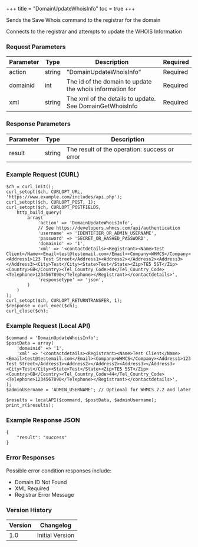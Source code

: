 +++
title = "DomainUpdateWhoisInfo"
toc = true
+++

Sends the Save Whois command to the registrar for the domain

Connects to the registrar and attempts to update the WHOIS Information

### Request Parameters

| Parameter | Type | Description | Required |
| --------- | ---- | ----------- | -------- |
| action | string | "DomainUpdateWhoisInfo" | Required |
| domainid | int | The id of the domain to update the whois information for | Required |
| xml | string | The xml of the details to update. See DomainGetWhoisInfo | Required |

### Response Parameters

| Parameter | Type | Description |
| --------- | ---- | ----------- |
| result | string | The result of the operation: success or error |


### Example Request (CURL)

```
$ch = curl_init();
curl_setopt($ch, CURLOPT_URL, 'https://www.example.com/includes/api.php');
curl_setopt($ch, CURLOPT_POST, 1);
curl_setopt($ch, CURLOPT_POSTFIELDS,
    http_build_query(
        array(
            'action' => 'DomainUpdateWhoisInfo',
            // See https://developers.whmcs.com/api/authentication
            'username' => 'IDENTIFIER_OR_ADMIN_USERNAME',
            'password' => 'SECRET_OR_HASHED_PASSWORD',
            'domainid' => '1',
            'xml' => '<contactdetails><Registrant><Name>Test Client</Name><Email>test@testemail.com</Email><Company>WHMCS</Company><Address1>123 Test Street</Address1><Address2></Address2><Address3></Address3><City>Test</City><State>Test</State><Zip>TE5 5ST</Zip><Country>GB</Country><Tel_Country_Code>44</Tel_Country_Code><Telephone>1234567890</Telephone></Registrant></contactdetails>',
            'responsetype' => 'json',
        )
    )
);
curl_setopt($ch, CURLOPT_RETURNTRANSFER, 1);
$response = curl_exec($ch);
curl_close($ch);
```


### Example Request (Local API)

```
$command = 'DomainUpdateWhoisInfo';
$postData = array(
    'domainid' => '1',
    'xml' => '<contactdetails><Registrant><Name>Test Client</Name><Email>test@testemail.com</Email><Company>WHMCS</Company><Address1>123 Test Street</Address1><Address2></Address2><Address3></Address3><City>Test</City><State>Test</State><Zip>TE5 5ST</Zip><Country>GB</Country><Tel_Country_Code>44</Tel_Country_Code><Telephone>1234567890</Telephone></Registrant></contactdetails>',
);
$adminUsername = 'ADMIN_USERNAME'; // Optional for WHMCS 7.2 and later

$results = localAPI($command, $postData, $adminUsername);
print_r($results);
```


### Example Response JSON

```
{
    "result": "success"
}
```


### Error Responses

Possible error condition responses include:

* Domain ID Not Found
* XML Required
* Registrar Error Message


### Version History

| Version | Changelog |
| ------- | --------- |
| 1.0 | Initial Version |
